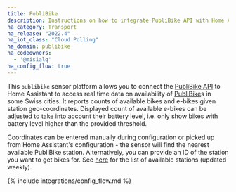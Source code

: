 ```yaml
---
title: PubliBike
description: Instructions on how to integrate PubliBike API with Home Assistant
ha_category: Transport
ha_release: "2022.4"
ha_iot_class: "Cloud Polling"
ha_domain: publibike
ha_codeowners:
  - '@misialq'
ha_config_flow: true
---
```


This `publibike` sensor platform allows you to connect the [PubliBike API](https://api.publibike.ch/v1/static/api.html) to Home Assistant to access real time data on availability of [PubliBike](https://www.publibike.ch/)s in some Swiss cities. 
It reports counts of available bikes and e-bikes given station geo-coordinates. Displayed count of available e-bikes can be adjusted to take into account their battery level, i.e. only show bikes with battery level higher than the provided threshold.

Coordinates can be entered manually during configuration or picked up from Home Assistant's configuration - the sensor will find the nearest available PubliBike station. 
Alternatively, you can provide an ID of the station you want to get bikes for. See [here](https://github.com/misialq/publibike-stations) for the list of available stations (updated weekly).

{% include integrations/config_flow.md %}
